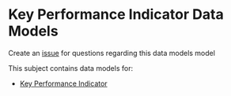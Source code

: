 # Key Performance Indicator Data Models

Create an [issue](https://github.com/smart-data-models/dataModel.KeyPerformanceIndicator/issues/new/choose) for questions regarding this data models model

This subject contains data models for:

-   [Key Performance Indicator](https://github.com/smart-data-models/dataModel.KeyPerformanceIndicator/tree/master/keyPerformanceIndicator)
